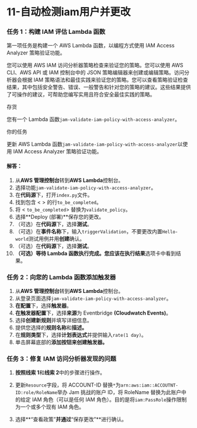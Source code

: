 # 11-自动检测iam用户并更改

### 任务 1：构建 IAM 评估 Lambda 函数

第一项任务是构建一个 AWS Lambda 函数，以编程方式使用 IAM Access Analyzer 策略验证功能。

您可以使用 AWS IAM 访问分析器策略检查来验证您的策略。您可以使用 AWS CLI、AWS API 或 IAM 控制台中的 JSON 策略编辑器来创建或编辑策略。访问分析器会根据 IAM 策略语法和最佳实践来验证您的策略。您可以查看策略验证检查结果，其中包括安全警告、错误、一般警告和针对您的策略的建议。这些结果提供了可操作的建议，可帮助您编写实用且符合安全最佳实践的策略。

存货

您有一个 Lambda 函数`jam-validate-iam-policy-with-access-analyzer`。

你的任务

更新 AWS Lambda 函数`jam-validate-iam-policy-with-access-analyzer`以使用 IAM Access Analyzer 策略验证功能。

#### 解答：

1. 从**AWS 管理控制台**转到**AWS Lambda**控制台。
2. 选择功能`jam-validate-iam-policy-with-access-analyzer`。
3. 在**代码源**下，打开`index.py`文件。
4. 找到包含 < > 的行`to_be_completed`。
5. 将 < `to_be_completed`> 替换为`validate_policy`。
6. 选择**Deploy (部署)**保存您的更改。
7. （可选）在**代码源**下，选择**测试**。
8. （可选）在**事件名称**下，输入`triggerValidation`，不要更改内置`Hello-world`测试用例并用**创建**确认。
9. （可选）在**代码源**下，选择**测试**。
10. **（可选）等待 Lambda 函数执行完成。您应该在执行结果**选项卡中看到结果。





### 任务 2：向您的 Lambda 函数添加触发器

1. 从**AWS 管理控制台**转到**AWS Lambda**控制台。
2. 从登录页面选择`jam-validate-iam-policy-with-access-analyzer`。
3. **在配置**下，选择**触发器**。
4. **在触发器配置**下，选择**来源**为 Eventbridge **(Cloudwatch Events)**。
5. 选择**创建新规则**并填写详细信息。
6. 提供您选择的**规则名称**和**描述。**
7. 在**规则类型**下，选择**计划表达式**并提供输入`rate(1 day)`。
8. 单击屏幕底部的**添加按钮来创建触发器。**



### 任务 3：修复 IAM 访问分析器发现的问题

1. **按照线索 1**和**线索 2**中的步骤进行操作。

2. 更新`Resource`字段，将 ACCOUNT-ID 替换`*`为`arn:aws:iam::ACCOUTNT-ID:role/RoleName`举办 Jam 挑战的账户 ID，将 RoleName 替换为此账户中的给定 IAM 角色（可以是任何 IAM 角色）。目的是将`iam:PassRole`操作限制为一个或多个现有 IAM 角色。

3. 选择**“查看政策”**并通过**“保存更改”**进行确认。

   